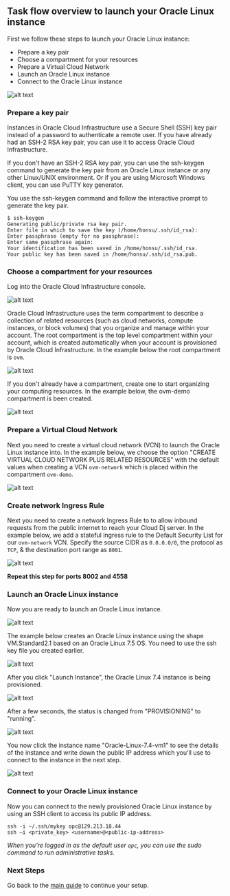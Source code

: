 ## Task flow overview to launch your Oracle Linux instance

First we follow these steps to launch your Oracle Linux instance:

 - Prepare a key pair
 - Choose a compartment for your resources
 - Prepare a Virtual Cloud Network
 - Launch an Oracle Linux instance
 - Connect to the Oracle Linux instance

![alt text](images/oracle-linux-steps.png "Task flow overview to launch your first Oracle Linux instance")

### Prepare a key pair

Instances in Oracle Cloud Infrastructure use a Secure Shell (SSH) key pair instead of a password to authenticate a remote user. If you have already had an SSH-2 RSA key pair, you can use it to access Oracle Cloud Infrastructure.

If you don't have an SSH-2 RSA key pair, you can use the ssh-keygen command to generate the key pair from an Oracle Linux instance or any other Linux/UNIX environment. Or if you are using Microsoft Windows client, you can use PuTTY key generator.

You use the ssh-keygen command and follow the interactive prompt to generate the key pair.

```
$ ssh-keygen
Generating public/private rsa key pair.
Enter file in which to save the key (/home/honsu/.ssh/id_rsa):
Enter passphrase (empty for no passphrase):
Enter same passphrase again:
Your identification has been saved in /home/honsu/.ssh/id_rsa.
Your public key has been saved in /home/honsu/.ssh/id_rsa.pub.
```

### Choose a compartment for your resources

Log into the Oracle Cloud Infrastructure console.

![alt text](images/oracle-cloud-infrastructure_sign-in.png "Oracle Cloud Infrastructure - Sign-In")

Oracle Cloud Infrastructure uses the term compartment to describe a collection of related resources (such as cloud networks, compute instances, or block volumes) that you organize and manage within your account. The root compartment is the top level compartment within your account, which is created automatically when your account is provisioned by Oracle Cloud Infrastructure.
In the example below the root compartment is `ovm`.

![alt text](images/oracle-cloud-infrastructure_compartments.png "Oracle Cloud Infrastructure - Compartments")

If you don't already have a compartment, create one to start organizing your computing resources. In the example below, the ovm-demo compartment is been created.

![alt text](images/oracle-cloud-infrastructure_create-compartment.png "Oracle Cloud Infrastructure - Create Compartment")

### Prepare a Virtual Cloud Network

Next you need to create a virtual cloud network (VCN) to launch the Oracle Linux instance into. In the example below, we choose the option "CREATE VIRTUAL CLOUD NETWORK PLUS RELATED RESOURCES" with the default values when creating a VCN `ovm-network` which is placed within the compartment `ovm-demo`.

![alt text](images/oracle-cloud-infrastructure_create-vcn.png "Oracle Cloud Infrastructure - Create VCN")

### Create network Ingress Rule

Next you need to create a network Ingress Rule to to allow inbound requests from the public internet to reach your Cloud Dj server. In the example below, we add a stateful ingress rule to the Default Security List for our `ovm-network` VCN. Specify the source CIDR as `0.0.0.0/0`, the protocol as `TCP`, & the destination port range as `8001`.

![alt text](images/oracle-cloud-infrastructure_create-secrule.png "Oracle Cloud Infrastructure - Create VCN")

**Repeat this step for ports 8002 and 4558**

### Launch an Oracle Linux instance

Now you are ready to launch an Oracle Linux instance.

![alt text](images/oracle-cloud-infrastructure_launch-instance.png "Oracle Cloud Infrastructure - Launch Instance")

The example below creates an Oracle Linux instance using the shape VM.Standard2.1 based on an Oracle Linux 7.5 OS. You need to use the ssh key file you created earlier.

![alt text](images/oracle-cloud-infrastructure_instance-options.png "Oracle Cloud Infrastructure - Instance Options")

After you click "Launch Instance", the Oracle Linux 7.4 instance is being provisioned.

![alt text](images/oracle-cloud-infrastructure_instance-provisioning.png "Oracle Cloud Infrastructure - Instance Provisioning")

After a few seconds, the status is changed from "PROVISIONING" to "running".

![alt text](images/oracle-cloud-infrastructure_instance-running.png "Oracle Cloud Infrastructure - Instance Running")

You now click the instance name "Oracle-Linux-7.4-vm1" to see the details of the instance and write down the public IP address which you'll use to connect to the instance in the next step.

![alt text](images/oracle-cloud-infrastructure_instance-details.png "Oracle Cloud Infrastructure - Instance Details")

### Connect to your Oracle Linux instance

Now you can connect to the newly provisioned Oracle Linux instance by using an SSH client to access its public IP address.

```
ssh -i ~/.ssh/mykey opc@129.213.18.44
ssh –i <private_key> <username>@<public-ip-address>
```

_When you’re logged in as the default user `opc`, you can use the sudo command to run administrative tasks._

###	Next Steps
Go back to the [main guide](README.md) to continue your setup.